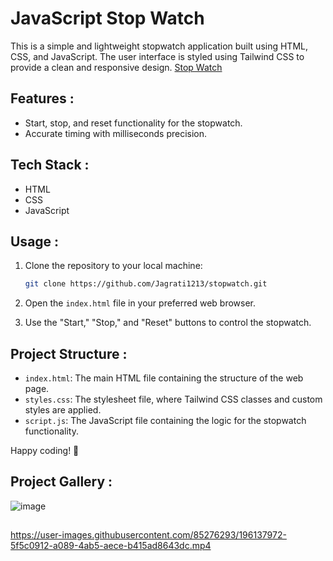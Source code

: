 # JavaScript Stop Watch
This is a simple and lightweight stopwatch application built using HTML, CSS, and JavaScript. The user interface is styled using Tailwind CSS to provide a clean and responsive design.
[Stop Watch](https://Jagrati1213.github.io/stopwatch)

## Features :
- Start, stop, and reset functionality for the stopwatch.
- Accurate timing with milliseconds precision.

## Tech Stack :
- HTML
- CSS
- JavaScript

## Usage :

1. Clone the repository to your local machine:

   ```bash
   git clone https://github.com/Jagrati1213/stopwatch.git
   ```

2. Open the `index.html` file in your preferred web browser.

3. Use the "Start," "Stop," and "Reset" buttons to control the stopwatch.

## Project Structure :

- `index.html`: The main HTML file containing the structure of the web page.
- `styles.css`: The stylesheet file, where Tailwind CSS classes and custom styles are applied.
- `script.js`: The JavaScript file containing the logic for the stopwatch functionality.

Happy coding! 🚀
## Project Gallery :
![image](https://github.com/Jagrati1213/stopwatch/assets/85276293/1d674b8b-8537-4dab-9aae-9eabdae63354)
##
https://user-images.githubusercontent.com/85276293/196137972-5f5c0912-a089-4ab5-aece-b415ad8643dc.mp4


